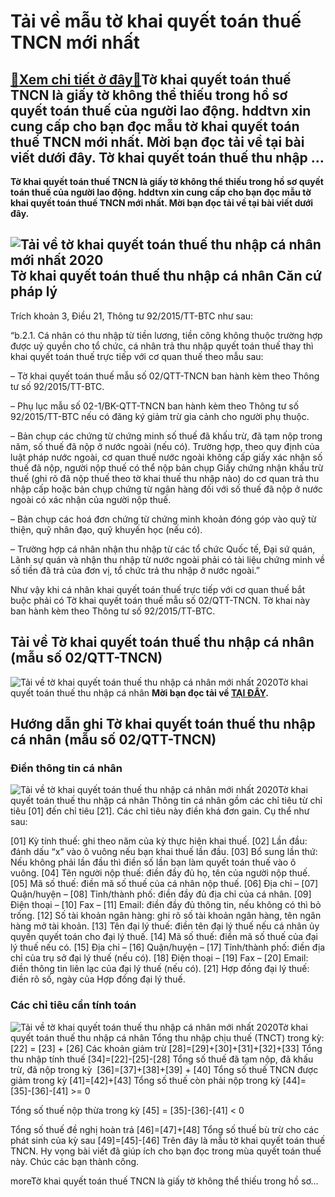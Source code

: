 Tải về mẫu tờ khai quyết toán thuế TNCN mới nhất
================================================

[:gift:Xem chi tiết ở đây:gift:](https://hddtvn.com/tai-ve-mau-to-khai-quyet-toan-thue-tncn-moi-nhat/)Tờ khai quyết toán thuế TNCN là giấy tờ không thể thiếu trong hồ sơ quyết toán thuế của người lao động. hddtvn xin cung cấp cho bạn đọc mẫu tờ khai quyết toán thuế TNCN mới nhất. Mời bạn đọc tải về tại bài viết dưới đây. Tờ khai quyết toán thuế thu nhập …
---------------------------------------------------------------------------------------------------------------------------------------------------------------------------------------------------------------------------------------------------------------

**Tờ khai quyết toán thuế TNCN là giấy tờ không thể thiếu trong hồ sơ quyết toán thuế của người lao động. hddtvn xin cung cấp cho bạn đọc mẫu tờ khai quyết toán thuế TNCN mới nhất. Mời bạn đọc tải về tại bài viết dưới đây.**


![Tải về tờ khai quyết toán thuế thu nhập cá nhân mới nhất 2020](https://hddtvn.com/wp-content/uploads/2021/01/ApJl24J.png "Tải về tờ khai quyết toán thuế thu nhập cá nhân mới nhất 2020")Tờ khai quyết toán thuế thu nhập cá nhân
Căn cứ pháp lý
--------------


Trích khoản 3, Điều 21, Thông tư 92/2015/TT-BTC như sau:


“b.2.1. Cá nhân có thu nhập từ tiền lương, tiền công không thuộc trường hợp được uỷ quyền cho tổ chức, cá nhân trả thu nhập quyết toán thuế thay thì khai quyết toán thuế trực tiếp với cơ quan thuế theo mẫu sau:


– Tờ khai quyết toán thuế mẫu số 02/QTT-TNCN ban hành kèm theo Thông tư số 92/2015/TT-BTC.


– Phụ lục mẫu số 02-1/BK-QTT-TNCN ban hành kèm theo Thông tư số 92/2015/TT-BTC nếu có đăng ký giảm trừ gia cảnh cho người phụ thuộc.


– Bản chụp các chứng từ chứng minh số thuế đã khấu trừ, đã tạm nộp trong năm, số thuế đã nộp ở nước ngoài (nếu có). Trường hợp, theo quy định của luật pháp nước ngoài, cơ quan thuế nước ngoài không cấp giấy xác nhận số thuế đã nộp, người nộp thuế có thể nộp bản chụp Giấy chứng nhận khấu trừ thuế (ghi rõ đã nộp thuế theo tờ khai thuế thu nhập nào) do cơ quan trả thu nhập cấp hoặc bản chụp chứng từ ngân hàng đối với số thuế đã nộp ở nước ngoài có xác nhận của người nộp thuế.


– Bản chụp các hoá đơn chứng từ chứng minh khoản đóng góp vào quỹ từ thiện, quỹ nhân đạo, quỹ khuyến học (nếu có).


– Trường hợp cá nhân nhận thu nhập từ các tổ chức Quốc tế, Đại sứ quán, Lãnh sự quán và nhận thu nhập từ nước ngoài phải có tài liệu chứng minh về số tiền đã trả của đơn vị, tổ chức trả thu nhập ở nước ngoài.”


Như vậy khi cá nhân khai quyết toán thuế trực tiếp với cơ quan thuế bắt buộc phải có Tờ khai quyết toán thuế mẫu số 02/QTT-TNCN. Tờ khai này ban hành kèm theo Thông tư số 92/2015/TT-BTC.


Tải về Tờ khai quyết toán thuế thu nhập cá nhân (mẫu số 02/QTT-TNCN)
--------------------------------------------------------------------


![Tải về tờ khai quyết toán thuế thu nhập cá nhân mới nhất 2020](https://hddtvn.com/wp-content/uploads/2021/01/ApJl24J.png "Tải về tờ khai quyết toán thuế thu nhập cá nhân mới nhất 2020")Tờ khai quyết toán thuế thu nhập cá nhân
**Mời bạn đọc tải về [TẠI ĐÂY](http://www.mediafire.com/file/brengh94kl1w1wb/to-khai-02-QT-TNCN_1112094143_%25281%2529.doc/file).**


Hướng dẫn ghi Tờ khai quyết toán thuế thu nhập cá nhân (mẫu số 02/QTT-TNCN)
---------------------------------------------------------------------------


### Điền thông tin cá nhân


![Tải về tờ khai quyết toán thuế thu nhập cá nhân mới nhất 2020](https://hddtvn.com/wp-content/uploads/2021/01/fZK2MZo.png "Tải về tờ khai quyết toán thuế thu nhập cá nhân mới nhất 2020")Tờ khai quyết toán thuế thu nhập cá nhân
Thông tin cá nhân gồm các chỉ tiêu từ chỉ tiêu [01] đến chỉ tiêu [21]. Các chỉ tiêu này điền khá đơn gain. Cụ thể như sau:


[01] Kỳ tính thuế: ghi theo năm của kỳ thực hiện khai thuế.
[02] Lần đầu: đánh dấu “x” vào ô vuông nếu bạn khai thuế lần đầu.
[03] Bổ sung lần thứ: Nếu không phải lần đầu thì điền số lần bạn làm quyết toán thuế vào ô vuông.
[04] Tên người nộp thuế: điền đầy đủ họ, tên của người nộp thuế.
[05] Mã số thuế: điền mã số thuế của cá nhân nộp thuế.
[06] Địa chỉ – [07] Quận/huyện – [08] Tỉnh/thành phố: điền đầy đủ địa chỉ của cá nhân.
[09] Điện thoại – [10] Fax – [11] Email: điền đầy đủ thông tin, nếu không có thì bỏ trống.
[12] Số tài khoản ngân hàng: ghi rõ số tài khoản ngân hàng, tên ngân hàng mở tài khoản.
[13] Tên đại lý thuế: điền tên đại lý thuế nếu cá nhân ủy quyền quyết toán cho đại lý thuế.
[14] Mã số thuế: điền mã số thuế của đại lý thuế nếu có.
[15] Địa chỉ – [16] Quận/huyện – [17] Tỉnh/thành phố: điền địa chỉ của trụ sở đại lý thuế (nếu có).
[18] Điện thoại – [19] Fax – [20] Email: điền thông tin liên lạc của đại lý thuế (nếu có).
[21] Hợp đồng đại lý thuế: điền rõ số, ngày của Hợp đồng đại lý thuế.
### Các chỉ tiêu cần tính toán


![Tải về tờ khai quyết toán thuế thu nhập cá nhân mới nhất 2020](https://hddtvn.com/wp-content/uploads/2021/01/aJ5CO5r.png "Tải về tờ khai quyết toán thuế thu nhập cá nhân mới nhất 2020")Tờ khai quyết toán thuế thu nhập cá nhân
Tổng thu nhập chịu thuế (TNCT) trong kỳ: [22] = [23] + [26]
Các khoản giảm trừ [28]=[29]+[30]+[31]+[32]+[33]
Tổng thu nhập tính thuế [34]=[22]-[25]-[28]
Tổng số thuế đã tạm nộp, đã khấu trừ, đã nộp trong kỳ  [36]=[37]+[38]+[39] + [40]
Tổng số thuế TNCN được giảm trong kỳ [41]=[42]+[43]
Tổng số thuế còn phải nộp trong kỳ [44]=[35]-[36]-[41] >= 0


Tổng số thuế nộp thừa trong kỳ [45] = [35]-[36]-[41] < 0


Tổng số thuế đề nghị hoàn trả [46]=[47]+[48]
Tổng số thuế bù trừ cho các phát sinh của kỳ sau [49]=[45]-[46]
Trên đây là mẫu tờ khai quyết toán thuế TNCN. Hy vọng bài viết đã giúp ích cho bạn đọc trong mùa quyết toán thuế này. Chúc các bạn thành công.


moreTờ khai quyết toán thuế TNCN là giấy tờ không thể thiếu trong hồ sơ…















